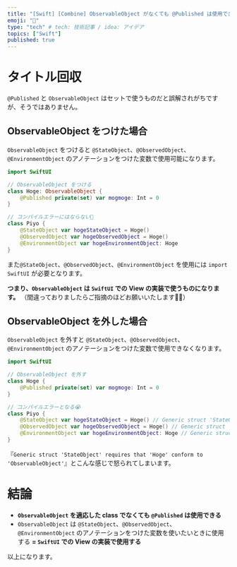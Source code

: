 ```yaml
---
title: "[Swift] [Combine] ObservableObject がなくても @Published は使用できる件"
emoji: "🌾"
type: "tech" # tech: 技術記事 / idea: アイデア
topics: ["Swift"]
published: true
---
```


# タイトル回収

`@Published` と `ObservableObject` はセットで使うものだと誤解されがちですが、そうではありません。

## ObservableObject をつけた場合

`ObservableObject` をつけると `@StateObject`、`@ObservedObject`、`@EnvironmentObject` のアノテーションをつけた変数で使用可能になります。

```swift
import SwiftUI

// ObservableObject をつける
class Hoge: ObservableObject {
    @Published private(set) var mogmoge: Int = 0
}

// コンパイルエラーにはならない🌟
class Piyo {
    @StateObject var hogeStateObject = Hoge()
    @ObservedObject var hogeObservedObject = Hoge()
    @EnvironmentObject var hogeEnvironmentObject: Hoge
}
```

また`@StateObject`、`@ObservedObject`、`@EnvironmentObject` を使用には `import SwiftUI` が必要となります。

**つまり、`ObservableObject` は `SwiftUI` での View の実装で使うものになります。**
（間違っておりましたらご指摘のほどお願いいたします🙇‍♂️）


## ObservableObject を外した場合

`ObservableObject` を外すと `@StateObject`、`@ObservedObject`、`@EnvironmentObject` のアノテーションをつけた変数で使用できなくなります。

```swift
import SwiftUI

// ObservableObject を外す
class Hoge {
    @Published private(set) var mogmoge: Int = 0
}

// コンパイルエラーとなる😭
class Piyo {
    @StateObject var hogeStateObject = Hoge() // Generic struct 'StateObject' requires that 'Hoge' conform to 'ObservableObject'
    @ObservedObject var hogeObservedObject = Hoge() // Generic struct 'ObservedObject' requires that 'Hoge' conform to 'ObservableObject'
    @EnvironmentObject var hogeEnvironmentObject: Hoge // Generic struct 'EnvironmentObject' requires that 'Hoge' conform to 'ObservableObject'
}
```

『`Generic struct 'StateObject' requires that 'Hoge' conform to 'ObservableObject'`』とこんな感じで怒られてしまいます。

# 結論

- **`ObservableObject` を適応した class でなくても `@Published` は使用できる**
- `ObservableObject` は `@StateObject`、`@ObservedObject`、`@EnvironmentObject` のアノテーションをつけた変数を使いたいときに使用する **= `SwiftUI` での View の実装で使用する**


以上になります。